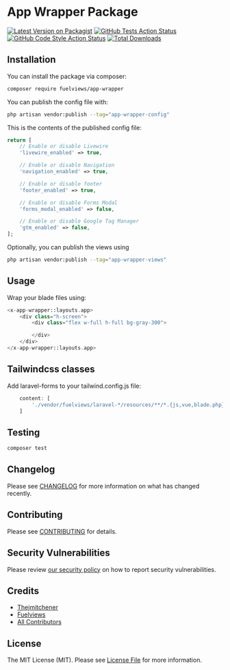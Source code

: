 # App Wrapper Package

[![Latest Version on Packagist](https://img.shields.io/packagist/v/fuelviews/app-wrapper.svg?style=flat-square)](https://packagist.org/packages/fuelviews/app-wrapper)
[![GitHub Tests Action Status](https://img.shields.io/github/actions/workflow/status/fuelviews/app-wrapper/run-tests.yml?branch=main&label=tests&style=flat-square)](https://github.com/fuelviews/app-wrapper/actions?query=workflow%3Arun-tests+branch%3Amain)
[![GitHub Code Style Action Status](https://img.shields.io/github/actions/workflow/status/fuelviews/app-wrapper/fix-php-code-style-issues.yml?label=code%20style&style=flat-square)](https://github.com/fuelviews/app-wrapper/actions?query=workflow%3A"Fix+PHP+code+style+issues")
[![Total Downloads](https://img.shields.io/packagist/dt/fuelviews/app-wrapper.svg?style=flat-square)](https://packagist.org/packages/fuelviews/app-wrapper)

## Installation

You can install the package via composer:

```bash
composer require fuelviews/app-wrapper
```

You can publish the config file with:

```bash
php artisan vendor:publish --tag="app-wrapper-config"
```

This is the contents of the published config file:

```php
return [
    // Enable or disable Livewire
    'livewire_enabled' => true,

    // Enable or disable Navigation
    'navigation_enabled' => true,

    // Enable or disable footer
    'footer_enabled' => true,

    // Enable or disable Forms Modal
    'forms_modal_enabled' => false,

    // Enable or disable Google Tag Manager
    'gtm_enabled' => false,
];
```

Optionally, you can publish the views using

```bash
php artisan vendor:publish --tag="app-wrapper-views"
```

## Usage

Wrap your blade files using:

```php
<x-app-wrapper::layouts.app>
    <div class="h-screen">
        <div class="flex w-full h-full bg-gray-300">

        </div>
    </div>
</x-app-wrapper::layouts.app>
```

## Tailwindcss classes

Add laravel-forms to your tailwind.config.js file:

```javascript
    content: [
        './vendor/fuelviews/laravel-*/resources/**/*.{js,vue,blade.php}',
    ]
```

## Testing

```bash
composer test
```

## Changelog

Please see [CHANGELOG](CHANGELOG.md) for more information on what has changed recently.

## Contributing

Please see [CONTRIBUTING](CONTRIBUTING.md) for details.

## Security Vulnerabilities

Please review [our security policy](../../security/policy) on how to report security vulnerabilities.

## Credits

- [Thejmitchener](https://github.com/thejmitchener)
- [Fuelviews](https://github.com/fuelviews)
- [All Contributors](../../contributors)

## License

The MIT License (MIT). Please see [License File](LICENSE.md) for more information.
